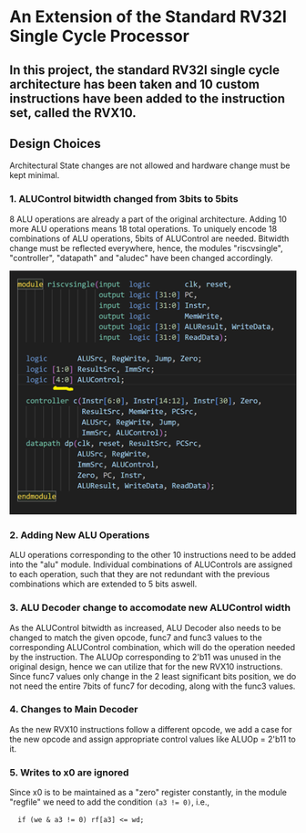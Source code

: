 # An Extension of the Standard RV32I Single Cycle Processor

In this project, the standard RV32I single cycle architecture has been taken and 10 custom instructions have been added to the instruction set, called the RVX10.
---
## Design Choices

Architectural State changes are not allowed and hardware change must be kept minimal.

### 1. ALUControl bitwidth changed from 3bits to 5bits

8 ALU operations are already a part of the original architecture. Adding 10 more ALU operations means 18 total operations. To uniquely encode 18 combinations of ALU operations, 5bits of ALUControl are needed.
Bitwidth change must be reflected everywhere, hence, the modules "riscvsingle", "controller", "datapath" and "aludec" have been changed accordingly.

![](images/ALUControl1.png)

### 2. Adding New ALU Operations

ALU operations corresponding to the other 10 instructions need to be added into the "alu" module. Individual combinations of ALUControls are assigned to each operation, such that they are not redundant with the previous combinations which are extended to 5 bits aswell.

### 3. ALU Decoder change to accomodate new ALUControl width

As the ALUControl bitwidth as increased, ALU Decoder also needs to be changed to match the given opcode, func7 and func3 values to the corresponding ALUControl combination, which will do the operation needed by the instruction.
The ALUOp corresponding to 2'b11 was unused in the original design, hence we can utilize that for the new RVX10 instructions. Since func7 values only change in the 2 least significant bits position, we do not need the entire 7bits of func7 for decoding, along with the func3 values.

### 4. Changes to Main Decoder

As the new RVX10 instructions follow a different opcode, we add a case for the new opcode and assign appropriate control values like ALUOp = 2'b11 to it.

### 5. Writes to x0 are ignored

Since x0 is to be maintained as a "zero" register constantly, in the module "regfile" we need to add the condition ``(a3 != 0)``, i.e.,
```
  if (we & a3 != 0) rf[a3] <= wd;
```

